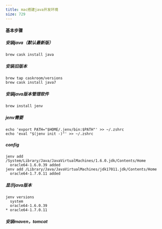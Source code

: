 ```yaml
---
title: mac搭建java开发环境
size: 729
---
```

#### 基本步骤
##### 安装java（默认最新版）

```shell
brew cask install java
```

##### 安装旧版本

```shell
brew tap caskroom/versions
brew cask install java7
```

##### 安装java版本管理软件

```shell
brew install jenv
```

##### jenv需要

```shell
echo 'export PATH="$HOME/.jenv/bin:$PATH"' >> ~/.zshrc
echo 'eval "$(jenv init -)"' >> ~/.zshrc
```

##### config

```shell
jenv add /System/Library/Java/JavaVirtualMachines/1.6.0.jdk/Contents/Home
  oracle64-1.6.0.39 added
jenv add /Library/Java/JavaVirtualMachines/jdk17011.jdk/Contents/Home
  oracle64-1.7.0.11 added
```

##### 显示java版本

```shell
jenv versions
  system
  oracle64-1.6.0.39
* oracle64-1.7.0.11
```

##### 安装maven，tomcat
